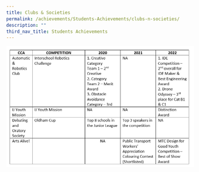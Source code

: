 ```yaml
---
title: Clubs & Societies
permalink: /achievements/Students-Achievements/clubs-n-societies/
description: ""
third_nav_title: Students Achievements
---
```

![](/images/Clubs%20and%20Society.jpg)